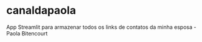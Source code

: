 # canaldapaola
App Streamlit para armazenar todos os links de contatos da minha esposa - Paola Bitencourt
